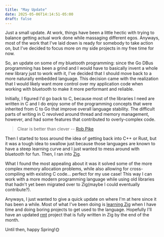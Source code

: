 ```yaml
---
title: "May Update"
date: 2025-05-06T14:14:51-05:00
draft: false
---
```


Just a small update. At work, things have been a little hectic with trying to
balance getting actual work done while massaging different egos. Anyways, most
of the work that I've laid down is ready for somebody to take action on, but
I've decided to focus more on my side projects in my free time for now.

So, an update on some of my bluetooth programming: since the Go DBus programming
has been a grind and I would have to basically invent a whole new library just
to work with it, I've decided that I should move back to a more naturally
embedded language. This decision came with the realization that I would likely
want more control over my application code when working with bluetooth to make
it more performant and reliable.

Initially, I figured I'd go back to C, because most of the libraries I need are
written in C and I do enjoy some of the programming concepts that were inherited
from C to Go that improve overall language stability. The difficult parts of
writing in C revolved around thread and memory management, however, and had some
features that contributed to overly-complex code.

> Clear is better than clever -- [Rob Pike][]

Then I started to toss around the idea of getting back into C++ or Rust, but it
was a tough idea to swallow just because those languages are known to have a
steep learning curve and I just wanted to mess around with bluetooth for fun.
Then, I ran into [Zig][].

What I found the most appealing about it was it solved some of the more complex
memory allocation problems, while also allowing for cross-compiling with
existing C code... perfect for my use case! This way I can work with a more
modern programming language while using old libraries that hadn't yet been
migrated over to Zig(maybe I could eventually contribute?).

Anyways, I just wanted to give a quick update on where I'm at here since it has
been a while. Most of what I've been doing is [learning Zig][] when I have time
and doing boring projects to get used to the language. Hopefully I'll have an
updated [rmt][] project that is fully written in Zig by the end of the month.

Until then, happy Spring!🌞

[learning Zig]: https://www.openmymind.net/learning_zig/
[rmt]: https://github.com/louislef299/rmt
[Rob Pike]: https://go-proverbs.github.io/
[Zig]: https://ziglang.org/
